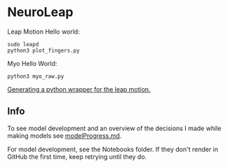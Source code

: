 # NeuroLeap

Leap Motion Hello world:
```
sudo leapd
python3 plot_fingers.py
```

Myo Hello World:
```
python3 myo_raw.py
```

[Generating a python wrapper for the leap motion.](https://support.leapmotion.com/hc/en-us/articles/360004362237-Generating-a-Python-3-3-0-Wrapper-with-SWIG-2-0-9)
  
## Info  
To see model development and an overview of the decisions I made while making models see [modelProgress.md](docs/modelProgress.md).  
  
For model development, see the Notebooks folder. If they don't render in GitHub the first time, keep retrying until they do.  
